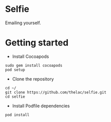 # Selfie
Emailing yourself.

# Getting started
- Install Cocoapods
```
sudo gem install cocoapods
pod setup
```
- Clone the repository
```
cd ~/
git clone https://github.com/thelac/selfie.git
cd selfie
```
- Install Podfile dependencies
```
pod install
```
